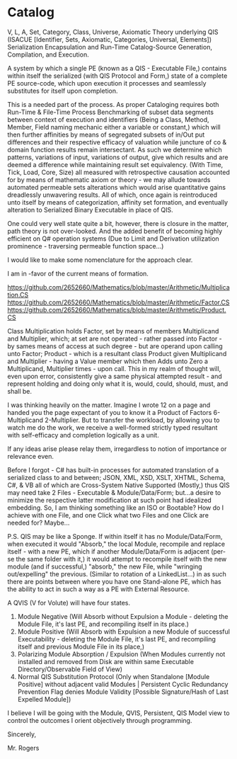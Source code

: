 # Catalog

V, L, A, Set, Category, Class, Universe, Axiomatic Theory underlying QIS (ISACUE [Identifier, Sets, Axiomatic, Categories, Universal, Elements]) Serialization Encapsulation and Run-Time Catalog-Source Generation, Compilation, and Execution.

A system by which a single PE (known as a QIS - Executable File,) contains within itself the serialized (with QIS Protocol and Form,) state of a complete PE source-code, which upon execution it processes and seamlessly substitutes for itself upon completion.

This is a needed part of the process. As proper Cataloging requires both Run-Time & File-Time Process Benchmarking of subset data segments between context of execution and identifiers (Being a Class, Method, Member, Field naming mechanic either a variable or constant,) which will then further affinities by means of segregated subsets of in/Out put differences and their respective efficacy of valuation while juncture of co & domain function results remain intersectant. As such we determine which patterns, variations of input, variations of output, give which results and are deemed a difference while maintaining result set equivalency. (With Time, Tick, Load, Core, Size) all measured with retrospective causation accounted for by means of mathematic axiom or theory - we may allude towards automated permeable sets alterations which would arise quantitative gains dreadlessly unwavering results. All of which, once again is reintroduced unto itself by means of categorization, affinity set formation, and eventually alteration to Serialized Binary Executable in place of QIS.

One could very well state quite a bit, however, there is closure in the matter, path theory is not over-looked. And the added benefit of becoming highly efficient on Q# operation systems (Due to Limit and Derivation utilization prominence - traversing permeable function space...)

I would like to make some nomenclature for the approach clear.

I am in -favor of the current means of formation.

https://github.com/2652660/Mathematics/blob/master/Arithmetic/Multiplication.CS
https://github.com/2652660/Mathematics/blob/master/Arithmetic/Factor.CS
https://github.com/2652660/Mathematics/blob/master/Arithmetic/Product.CS

Class Multiplication holds Factor, set by means of members Multiplicand and Multiplier, which; at set are not operated - rather passed into Factor - by sames means of access at such degree - but are operand upon calling unto Factor; Product - which is a resultant class Product given Multiplicand and Multiplier - having a Value member which then Adds unto Zero a Multiplicand, Multiplier times - upon call. This in my realm of thought will, even upon error, consistently give a same physical attempted result - and represent holding and doing only what it is, would, could, should, must, and shall be.

I was thinking heavily on the matter. Imagine I wrote 12 on a page and handed you the page expectant of you to know it a Product of Factors 6-Multiplicand 2-Multiplier. But to transfer the workload, by allowing you to watch me do the work, we receive a well-formed strictly typed resultant with self-efficacy and completion logically as a unit.

If any ideas arise please relay them, irregardless to notion of importance or relevance even.

Before I forgot - C# has built-in processes for automated translation of a serialized class to and between; JSON, XML, XSD, XSLT, XHTML, Schema, C#, & VB all of which are Cross-System Native Supported (Mostly,) thus QIS may need take 2 Files - Executable & Module/Data/Form; but...a desire to minimize the respective latter modification at such point had idealized embedding. So, I am thinking something like an ISO or Bootable? How do I achieve with one File, and one Click what two Files and one Click are needed for? Maybe...

P.S. QIS may be like a Sponge. If within itself it has no Module/Data/Form, when executed it would "Absorb," the local Module, recompile and replace itself - with a new PE, which if another Module/Data/Form is adjacent (per-se the same folder with it,) it would attempt to recompile itself with the new module (and if successful,) "absorb," the new File, while "wringing out/expelling" the previous. (Similar to rotation of a LinkedList...) in as such there are points between where you have one Stand-alone PE, which has the ability to act in such a way as a PE with External Resource.

A QVIS (V for Volute) will have four states.
1. Module Negative (Will Absorb without Expulsion a Module - deleting the Module File, it's last PE, and recompiling itself in its place.)
2. Module Positive (Will Absorb with Expulsion a new Module of successful Executability - deleting the Module File, it's last PE, and recompiling itself and previous Module File in its place,)
3. Polarizing Module Absorption / Expulsion (When Modules currently not installed and removed from Disk are within same Executable Directory/Observable Field of View)
4. Normal QIS Substitution Protocol (Only when Standalone [Module Positive] without adjacent valid Modules | Persistent Cyclic Redundancy Prevention Flag denies Module Validity [Possible Signature/Hash of Last Expelled Module])

I believe I will be going with the Module, QVIS, Persistent, QIS Model view to control the outcomes I orient objectively through programming.

Sincerely,

Mr. Rogers
